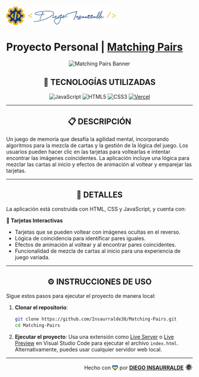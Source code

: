 <p align="left"> 
    <img src="./images/insa-logo.png" height="50" alt="Insa Logo">
</p>

# Proyecto Personal | [**Matching Pairs**](https://matching-pairs-insa.vercel.app/)

<p align="center">
  <img src="https://media.es.wired.com/photos/631a6ebd64fe55a038bdc971/16:9/w_1600,c_limit/Loot-Boxes-Monetization-Culture-Games-GettyImages-1322959049.jpg" alt="Matching Pairs Banner" />
</p>

<div align="center">

## **📌 TECNOLOGÍAS UTILIZADAS**

![JavaScript](https://img.shields.io/badge/-JavaScript-black?style=flat-square&logo=javascript)
![HTML5](https://img.shields.io/badge/-HTML5-E46625?style=flat-square&logo=html5&logoColor=white)
![CSS3](https://img.shields.io/badge/-CSS3-385BF4?style=flat-square&logo=css3)
[![Vercel](https://img.shields.io/badge/-Vercel-black?style=flat-square&logo=vercel)](https://vercel.com/)

</div>

---

<div align="center">

## **📋 DESCRIPCIÓN**

</div>

Un juego de memoria que desafía la agilidad mental, incorporando algoritmos para la mezcla de cartas y la gestión de la lógica del juego. Los usuarios pueden hacer clic en las tarjetas para voltearlas e intentar encontrar las imágenes coincidentes. La aplicación incluye una lógica para mezclar las cartas al inicio y efectos de animación al voltear y emparejar las tarjetas.

---

<div align="center">

## **📁 DETALLES**

</div>

La aplicación está construida con HTML, CSS y JavaScript, y cuenta con:

**📍 Tarjetas Interactivas**

- Tarjetas que se pueden voltear con imágenes ocultas en el reverso.
- Lógica de coincidencia para identificar pares iguales.
- Efectos de animación al voltear y al encontrar pares coincidentes.
- Funcionalidad de mezcla de cartas al inicio para una experiencia de juego variada.

---

<div align="center">

## **⚙️ INSTRUCCIONES DE USO**

</div>

Sigue estos pasos para ejecutar el proyecto de manera local:

1. **Clonar el repositorio**:
   ```bash
   git clone https://github.com/Insaurralde38/Matching-Pairs.git
   cd Matching-Pairs
   ```

2. **Ejecutar el proyecto**:
   Usa una extensión como [Live Server](vscode:extension/ritwickdey.LiveServer) o [Live Preview](vscode:extension/ms-vscode.live-server) en Visual Studio Code para ejecutar el archivo `index.html`. Alternativamente, puedes usar cualquier servidor web local.

---

<div align="end">

Hecho con <img src="./images/boke-heart.png" alt="corazón" height="14" width="16" style="margin: 0px 0px -2.5px 0px" > por [**DIEGO INSAURRALDE**](https://insaurralde.vercel.app/) <img src="./images/boke-chimp.png" alt="chimpance" height="21" width="21" style="margin: 0px 0px -4px 0px" >

</div>